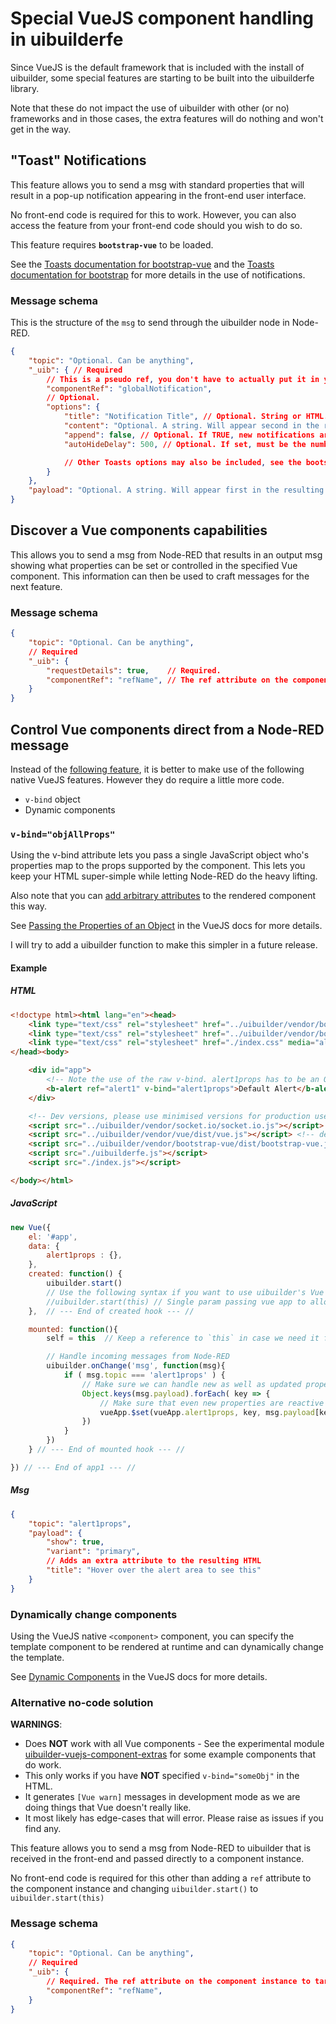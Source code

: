 # Special VueJS component handling in uibuilderfe

Since VueJS is the default framework that is included with the install of uibuilder,
some special features are starting to be built into the uibuilderfe library.

Note that these do not impact the use of uibuilder with other (or no) frameworks
and in those cases, the extra features will do nothing and won't get in the way.

## "Toast" Notifications

This feature allows you to send a msg with standard properties that will result
in a pop-up notification appearing in the front-end user interface.

No front-end code is required for this to work. However, you can also access the feature
from your front-end code should you wish to do so.

This feature requires **`bootstrap-vue`** to be loaded.

See the [Toasts documentation for bootstrap-vue](https://bootstrap-vue.org/docs/components/toast)
and the [Toasts documentation for bootstrap](https://bootstrap-vue.org/docs/components/toast)
for more details in the use of notifications.

### Message schema

This is the structure of the `msg` to send through the uibuilder node in Node-RED.

```json
{
    "topic": "Optional. Can be anything",
    "_uib": { // Required
        // This is a pseudo ref, you don't have to actually put it in your HTML
        "componentRef": "globalNotification",
        // Optional.
        "options": {
            "title": "Notification Title", // Optional. String or HTML.
            "content": "Optional. A string. Will appear second in the resulting pop-up. Can be HTML.",
            "append": false, // Optional. If TRUE, new notifications are added to the END of the list instead of the start.
            "autoHideDelay": 500, // Optional. If set, must be the number of milliseconds to display the notification.

            // Other Toasts options may also be included, see the bootstrap-vue and bootstrap documentation for details.
        }
    },
    "payload": "Optional. A string. Will appear first in the resulting pop-up. Can be HTML."
}
```


## Discover a Vue components capabilities

This allows you to send a msg from Node-RED that results in an output msg showing what
properties can be set or controlled in the specified Vue component. This information
can then be used to craft messages for the next feature.

### Message schema

```json
{
    "topic": "Optional. Can be anything",
    // Required
    "_uib": {
        "requestDetails": true,    // Required.
        "componentRef": "refName", // The ref attribute on the component instance to target
    }
}
```

## Control Vue components direct from a Node-RED message

Instead of the [following feature](#alternative-no-code-solution), it is better to make use of the following native VueJS features. 
However they do require a little more code.

* `v-bind` object
* Dynamic components

### `v-bind="objAllProps"`

Using the v-bind attribute lets you pass a single JavaScript object who's properties map to the props
supported by the component. This lets you keep your HTML super-simple while letting Node-RED do the heavy lifting.

Also note that you can [add arbitrary attributes](https://vuejs.org/v2/guide/components-props.html#Non-Prop-Attributes) to the rendered component this way.

See [Passing the Properties of an Object](https://vuejs.org/v2/guide/components-props.html#Passing-the-Properties-of-an-Object) in the VueJS docs for more details.

I will try to add a uibuilder function to make this simpler in a future release.

#### Example

##### HTML

```html
<!doctype html><html lang="en"><head>
    <link type="text/css" rel="stylesheet" href="../uibuilder/vendor/bootstrap/dist/css/bootstrap.min.css" />
    <link type="text/css" rel="stylesheet" href="../uibuilder/vendor/bootstrap-vue/dist/bootstrap-vue.css" />    
    <link type="text/css" rel="stylesheet" href="./index.css" media="all">
</head><body>

    <div id="app">
        <!-- Note the use of the raw v-bind. alert1props has to be an Object with prop names matching the component props -->
        <b-alert ref="alert1" v-bind="alert1props">Default Alert</b-alert>
    </div>

    <!-- Dev versions, please use minimised versions for production use -->
    <script src="../uibuilder/vendor/socket.io/socket.io.js"></script>
    <script src="../uibuilder/vendor/vue/dist/vue.js"></script> <!-- dev version with component compiler -->
    <script src="../uibuilder/vendor/bootstrap-vue/dist/bootstrap-vue.js"></script>
    <script src="./uibuilderfe.js"></script>
    <script src="./index.js"></script>

</body></html>
```

##### JavaScript

```javascript
new Vue({
    el: '#app',
    data: {
        alert1props : {},
    },
    created: function() {
        uibuilder.start()
        // Use the following syntax if you want to use uibuilder's Vue extensions (see the no-code solution)
        //uibuilder.start(this) // Single param passing vue app to allow uibuilder Vue extensions to be used.
    },  // --- End of created hook --- //

    mounted: function(){
        self = this  // Keep a reference to `this` in case we need it for more complex functions

        // Handle incoming messages from Node-RED
        uibuilder.onChange('msg', function(msg){
            if ( msg.topic === 'alert1props' ) {
                // Make sure we can handle new as well as updated properties
                Object.keys(msg.payload).forEach( key => {
                    // Make sure that even new properties are reactive
                    vueApp.$set(vueApp.alert1props, key, msg.payload[key])
                })
            }
        })
    } // --- End of mounted hook --- //

}) // --- End of app1 --- //
```

##### Msg

```json
{
    "topic": "alert1props",
    "payload": {
        "show": true,
        "variant": "primary",
        // Adds an extra attribute to the resulting HTML
        "title": "Hover over the alert area to see this"
    }
}
```

### Dynamically change components

Using the VueJS native `<component>` component, you can specify the template component to be rendered at runtime and can dynamically change the template.

See [Dynamic Components](https://vuejs.org/v2/guide/components.html#Dynamic-Components) in the VueJS docs for more details.



### Alternative no-code solution

**WARNINGS**: 

* Does **NOT** work with all Vue components - See the experimental module [uibuilder-vuejs-component-extras](https://github.com/TotallyInformation/uibuilder-vuejs-component-extras) for some example components that do work.
* This only works if you have **NOT** specified `v-bind="someObj"` in the HTML.
* It generates `[Vue warn]` messages in development mode as we are doing things that Vue doesn't really like.
* It most likely has edge-cases that will error. Please raise as issues if you find any.

This feature allows you to send a msg from Node-RED to uibuilder that is received in
the front-end and passed directly to a component instance.

No front-end code is required for this other than adding a `ref` attribute to the
component instance and changing `uibuilder.start()` to `uibuilder.start(this)`

### Message schema

```json
{
    "topic": "Optional. Can be anything",
    // Required
    "_uib": {
        // Required. The ref attribute on the component instance to target
        "componentRef": "refName",
    }
}
```

